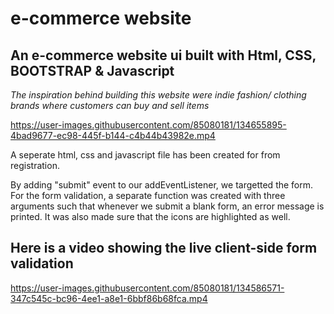 # e-commerce website
 An e-commerce website ui built with Html, CSS, BOOTSTRAP & Javascript
 --------------------------------------------------
 
 *The inspiration behind building this website were indie fashion/ clothing brands where customers can buy and sell items*
 
 



https://user-images.githubusercontent.com/85080181/134655895-4bad9677-ec98-445f-b144-c4b44b43982e.mp4






A seperate html, css and javascript file has been created for from registration.

By adding "submit" event to our addEventListener, we targetted the form.
For the form validation, a separate function was created with three arguments such that whenever we submit a blank form, an error message is printed. 
It was also made sure that the icons are highlighted as well. 

Here is a video showing the live client-side form validation
-----------------------------------------------------------------

https://user-images.githubusercontent.com/85080181/134586571-347c545c-bc96-4ee1-a8e1-6bbf86b68fca.mp4





 
 
